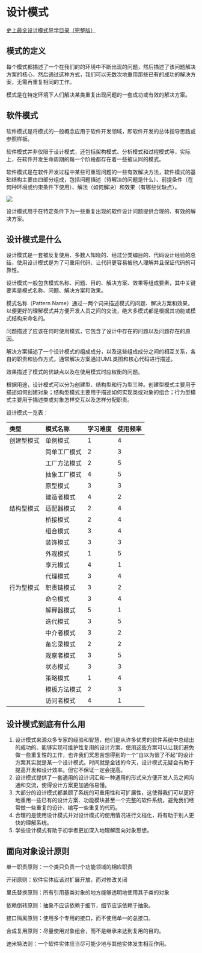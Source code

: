 # 设计模式

[史上最全设计模式导学目录（完整版）](http://blog.csdn.net/lovelion/article/details/17517213)

## 模式的定义

每个模式都描述了一个在我们的的环境中不断出现的问题，然后描述了该问题解决方案的核心，然后通过这种方式，我们可以无数次地重用那些已有的成功的解决方案，无需再重复相同的工作。

模式是在特定环境下人们解决某类重复出现问题的一套成功或有效的解决方案。

## 软件模式

软件模式是将模式的一般概念应用于软件开发领域，即软件开发的总体指导思路或参照样板。

软件模式并非仅限于设计模式，还包括架构模式、分析模式和过程模式等，实际上，在软件开发生命周期的每一个阶段都存在着一些被认同的模式。

软件模式是在软件开发过程中某些可重现问题的一些有效解决方法，软件模式的基础结构主要由四部分组成，包括问题描述（待解决的问题是什么）、前提条件（在何种环境或约束条件下使用）、解法（如何解决）和效果（有哪些优缺点）。

  
![](http://img.my.csdn.net/uploads/201204/02/1333301568_8769.gif)

设计模式用于在特定条件下为一些重复出现的软件设计问题提供合理的、有效的解决方案。



## 设计模式是什么

设计模式是一套被反复使用、多数人知晓的、经过分类编目的、代码设计经验的总结，使用设计模式是为了可重用代码、让代码更容易被他人理解并且保证代码的可靠性。

设计模式一般包含模式名称、问题、目的、解决方案、效果等组成要素，其中关键要素是模式名称、问题、解决方案和效果。

模式名称（Pattern Name）通过一两个词来描述模式的问题、解决方案和效果，以便更好的理解模式并方便开发人员之间的交流，绝大多模式都是根据其功能或模式结构来命名的。

问题描述了应该在何时使用模式，它包含了设计中存在的问题以及问题存在的原因。

解决方案描述了一个设计模式的组成成分，以及这些组成成分之间的相互关系，各自的职责和协作方式，通常解决方案通过UML类图和核心代码进行描述。

效果描述了模式的优缺点以及在使用模式时应权衡的问题。

根据用途，设计模式可以分为创建型、结构型和行为型三种。创建型模式主要用于描述如何创建对象；结构型模式主要用于描述如何实现类或对象的组合；行为型模式主要用于描述类或对象怎样交互以及怎样分配职责。

设计模式一览表：

| 类型 | 模式名称 | 学习难度 | 使用频率 |
| :--- | :--- | :--- | :--- |
| 创建型模式 | 单例模式 | 1 | 4 |
|  | 简单工厂模式 | 2 | 3 |
|  | 工厂方法模式 | 2 | 5 |
|  | 抽象工厂模式  | 4 | 5 |
|  | 原型模式 | 3 | 3 |
|  | 建造者模式 | 4 | 2 |
| 结构型模式 | 适配器模式 | 2 | 4 |
|  | 桥接模式 | 2 | 4 |
|  | 组合模式 | 3 | 4 |
|  | 装饰模式 | 3 | 3 |
|  | 外观模式 | 1 | 5 |
|  | 享元模式 | 4 | 1 |
|  | 代理模式 | 3 | 4 |
| 行为型模式 | 职责链模式 | 3 | 2 |
|  | 命令模式 | 3 | 4 |
|  | 解释器模式 | 5 | 1 |
|  | 迭代模式 | 3 | 5 |
|  | 中介者模式 | 3 | 2 |
|  | 备忘录模式 | 2 | 2 |
|  | 观察者模式 | 3 | 5 |
|  | 状态模式 | 3 | 3 |
|  | 策略模式 | 1 | 4 |
|  | 模板方法模式 | 2 | 3 |
|  | 访问者模式 | 4 | 1 |

## 设计模式到底有什么用

1. 设计模式来源众多专家的经验和智慧，他们是从许多优秀的软件系统中总结出的成功的、能够实现可维护性复用的设计方案，使用这些方案可以让我们避免做一些重复性的工作，也许我们冥思苦想得到的一个”自以为很了不起“的设计方案其实就是某一个设计模式。时间就是金钱的今天，设计模式无疑会有助于提高开发和设计效率。但它不保证一定会提高。
2. 设计模式提供了一套通用的设计词汇和一种通用的形式来方便开发人员之间沟通和交流，使得设计方案更加通俗易懂。
3. 大部分的设计模式都兼顾了系统的可重用性和可扩展性，这使得我们可以更好地重用一些已有的设计方案、功能模块甚至一个完整的软件系统，避免我们经常做一些重复的设计、编写一些重复的代码。
4. 合理的是使用设计模式并对设计模式的使用情况进行文档化，将有助于别人更快的理解系统。
5. 学些设计模式有助于初学者更加深入地理解面向对象思想。

## 面向对象设计原则

单一职责原则：一个类只负责一个功能领域的相应职责

开闭原则：软件实体应该对扩展开放，而对修改关闭

里氏替换原则：所有引用基类对象的地方能够透明地使用其子类的对象

依赖倒转原则：抽象不应该依赖于细节，细节应该依赖于抽象。

接口隔离原则：使用多个专用的接口，而不使用单一的总接口。

合成复用原则：尽量使用对象组合，而不是继承来达到复用的目的。

迪米特法则：一个软件实体应当尽可能少地与其他实体发生相互作用。







